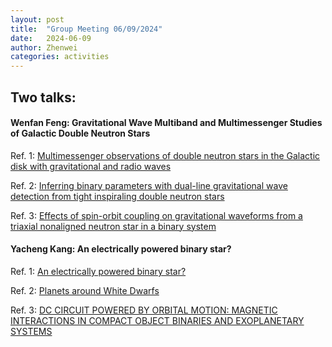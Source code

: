 ```yaml
---
layout: post
title:  "Group Meeting 06/09/2024"
date:   2024-06-09
author: Zhenwei
categories: activities
---
```


## Two talks:

#### Wenfan Feng: Gravitational Wave Multiband and Multimessenger Studies of Galactic Double Neutron Stars

Ref. 1: [Multimessenger observations of double neutron stars in the Galactic disk with gravitational and radio waves](https://journals.aps.org/prd/abstract/10.1103/PhysRevD.107.103035)

Ref. 2: [Inferring binary parameters with dual-line gravitational wave detection from tight inspiraling double neutron stars](https://journals.aps.org/prd/abstract/10.1103/PhysRevD.109.043033)

Ref. 3: [Effects of spin-orbit coupling on gravitational waveforms from a triaxial nonaligned neutron star in a binary system](https://journals.aps.org/prd/abstract/10.1103/PhysRevD.108.063035)


#### Yacheng Kang: An electrically powered binary star?

Ref. 1: [An electrically powered binary star? ](https://academic.oup.com/mnras/article/331/1/221/1034068)

Ref. 2: [Planets around White Dwarfs](https://iopscience.iop.org/article/10.1086/311546)

Ref. 3: [DC CIRCUIT POWERED BY ORBITAL MOTION: MAGNETIC INTERACTIONS IN COMPACT OBJECT BINARIES AND EXOPLANETARY SYSTEMS](https://iopscience.iop.org/article/10.1088/2041-8205/757/1/L3)

